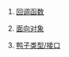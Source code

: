1. [回调函数](/datatype/funcvalue_callback/#_1)

2. [面向对象](/method/overview/#pythongo)

3. [鸭子类型/接口](/other/oo/#python)
